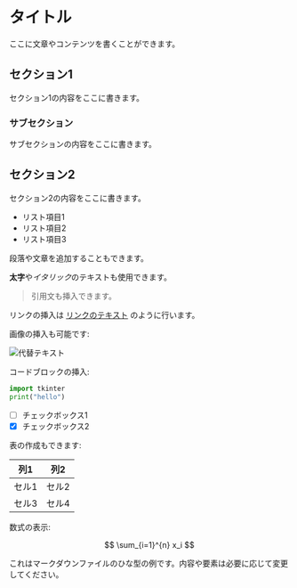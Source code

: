 # タイトル

ここに文章やコンテンツを書くことができます。

## セクション1

セクション1の内容をここに書きます。

### サブセクション

サブセクションの内容をここに書きます。

## セクション2

セクション2の内容をここに書きます。

- リスト項目1
- リスト項目2
- リスト項目3

段落や文章を追加することもできます。

**太字**や*イタリック*のテキストも使用できます。

> 引用文も挿入できます。

リンクの挿入は [リンクのテキスト](https://example.com) のように行います。

画像の挿入も可能です:

![代替テキスト](path/to/image.jpg)

コードブロックの挿入:

```Python
import tkinter
print("hello")
```

- [ ] チェックボックス1
- [x] チェックボックス2

表の作成もできます:

| 列1 | 列2 |
| --- | --- |
| セル1 | セル2 |
| セル3 | セル4 |

数式の表示:

$$
\sum_{i=1}^{n} x_i
$$

これはマークダウンファイルのひな型の例です。内容や要素は必要に応じて変更してください。
